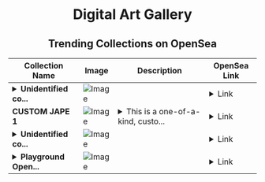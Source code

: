 <div align="center">

# Digital Art Gallery

## Trending Collections on OpenSea

| Collection Name                       | Image                                                                                     | Description                       | OpenSea Link                                                                                          |
|---------------------------------------|-------------------------------------------------------------------------------------------|-----------------------------------|--------------------------------------------------------------------------------------------------------|
| **<details><summary>Unidentified co...</summary>Unidentified contract f304452b-086b-4bfa-b778-9cf59f1a8156</details>** | ![Image](https://i.seadn.io/s/raw/files/e9acf51ddce687ccf33c485e916aec1b.jpg?w=500&auto=format?w=200&auto=format) |  | <details><summary>Link</summary>[Unidentified contract f304452b-086b-4bfa-b778-9cf59f1a8156](https://opensea.io/collection/unidentified-contract-f304452b-086b-4bfa-b778-9cf5)</details> |
| **CUSTOM JAPE 1** | ![Image](https://i.seadn.io/s/raw/files/cb7496eedfb59dadc05f99f849f3d3a5.png?w=500&auto=format?w=200&auto=format) | <details><summary>This is a one-of-a-kind, custo...</summary>This is a one-of-a-kind, customized JAPE!!</details> | <details><summary>Link</summary>[CUSTOM JAPE 1](https://opensea.io/collection/custom-jape-1)</details> |
| **<details><summary>Unidentified co...</summary>Unidentified contract aa3ba5b4-5915-4e1d-96d5-e17111034f7b</details>** | ![Image](https://i.seadn.io/s/raw/files/a837708742ad8afcb35eb60ba787976d.jpg?w=500&auto=format?w=200&auto=format) |  | <details><summary>Link</summary>[Unidentified contract aa3ba5b4-5915-4e1d-96d5-e17111034f7b](https://opensea.io/collection/unidentified-contract-aa3ba5b4-5915-4e1d-96d5-e171)</details> |
| **<details><summary>Playground Open...</summary>Playground Open Ticketing Ecosystem Event 13097</details>** | ![Image](https://i.seadn.io/s/raw/files/ad4b567b5e819f5eb9dc8588aeb6896f.png?w=500&auto=format?w=200&auto=format) |  | <details><summary>Link</summary>[Playground Open Ticketing Ecosystem Event 13097](https://opensea.io/collection/playground-open-ticketing-ecosystem-event-13097)</details> |

</div>